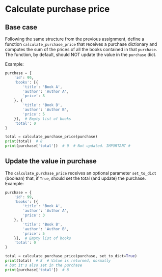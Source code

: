 # Calculate purchase price

## Base case

Following the same structure from the previous assignment, define a function `calculate_purchase_price` that receives a purchase dictionary and computes the sum of the prices of all the books contained in that `purchase`. The function, by default, should NOT update the value in the `purchase` dict.

Example:

```python
purchase = {
    'id': 99,
    'books': [{
        'title': 'Book A',
        'author': 'Author A',
        'price': 3
    }, {
        'title': 'Book B',
        'author': 'Author B',
        'price': 5
    }],  # Empty list of books
    'total': 0
}

total = calculate_purchase_price(purchase)
print(total)  # 8
print(purchase['total'])  # 0  # Not updated. IMPORTANT #
```

## Update the value in purchase

The `calculate_purchase_price` receives an optional parameter `set_to_dict` (boolean) that, if `True`, should set the total (and update) the purchase. Example:

```python
purchase = {
    'id': 99,
    'books': [{
        'title': 'Book A',
        'author': 'Author A',
        'price': 3
    }, {
        'title': 'Book B',
        'author': 'Author B',
        'price': 5
    }],  # Empty list of books
    'total': 0
}

total = calculate_purchase_price(purchase, set_to_dict=True)
print(total)  # 8  # Value is returned, normally
# but it's also set in the purchase
print(purchase['total'])  # 8
```
